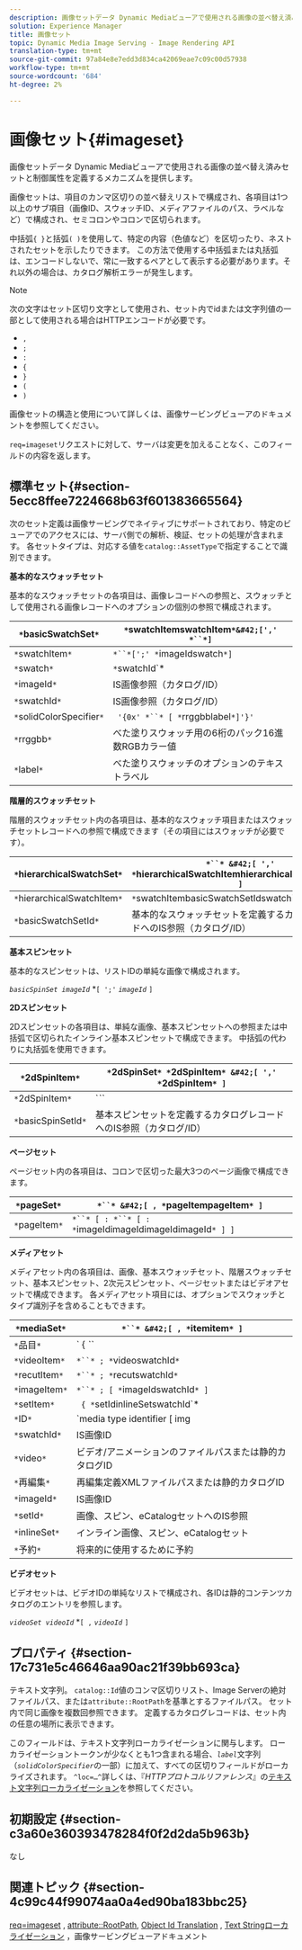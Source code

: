 ```yaml
---
description: 画像セットデータ Dynamic Mediaビューアで使用される画像の並べ替え済みセットと制御属性を定義するメカニズムを提供します。
solution: Experience Manager
title: 画像セット
topic: Dynamic Media Image Serving - Image Rendering API
translation-type: tm+mt
source-git-commit: 97a84e8e7edd3d834ca42069eae7c09c00d57938
workflow-type: tm+mt
source-wordcount: '684'
ht-degree: 2%

---
```



# 画像セット{#imageset}

画像セットデータ Dynamic Mediaビューアで使用される画像の並べ替え済みセットと制御属性を定義するメカニズムを提供します。

画像セットは、項目のカンマ区切りの並べ替えリストで構成され、各項目は1つ以上のサブ項目（画像ID、スウォッチID、メディアファイルのパス、ラベルなど）で構成され、セミコロンやコロンで区切られます。

中括弧`{ }`と括弧`( )`を使用して、特定の内容（色値など）を区切ったり、ネストされたセットを示したりできます。 この方法で使用する中括弧または丸括弧は、エンコードしないで、常に一致するペアとして表示する必要があります。それ以外の場合は、カタログ解析エラーが発生します。

>[!NOTE]
>
>次の文字はセット区切り文字として使用され、セット内でidまたは文字列値の一部として使用される場合はHTTPエンコードが必要です。
>
>* `,`
>* `;`
>* `:`
>* `{`
>* `}`
>* `(`
>* `)`



画像セットの構造と使用について詳しくは、画像サービングビューアのドキュメントを参照してください。

`req=imageset`リクエストに対して、サーバは変更を加えることなく、このフィールドの内容を返します。

## 標準セット{#section-5ecc8ffee7224668b63f601383665564}

次のセット定義は画像サービングでネイティブにサポートされており、特定のビューアでのアクセスには、サーバ側での解析、検証、セットの処理が含まれます。 各セットタイプは、対応する値を`catalog::AssetType`で指定することで識別できます。

**基本的なスウォッチセット**

基本的なスウォッチセットの各項目は、画像レコードへの参照と、スウォッチとして使用される画像レコードへのオプションの個別の参照で構成されます。

| `*`basicSwatchSet`*` | `*`swatchItemswatchItem`*&#42;[',' *``*]` |
|---|---|
| `*`swatchItem`*` | `*``*[';' *`imageIdswatch`*]` |
| `*`swatch`*` | `*`swatchId`*|solidColorSpecifier` |
| `*`imageId`*` | IS画像参照（カタログ/ID） |
| `*`swatchId`*` | IS画像参照（カタログ/ID） |
| `*`solidColorSpecifier`*` | ` '{0x' *``* [ *`rrggbblabel`*]'}'` |
| `*`rrggbb`*` | べた塗りスウォッチ用の6桁のパック16進数RGBカラー値 |
| `*`label`*` | べた塗りスウォッチのオプションのテキストラベル |

**階層的スウォッチセット**

階層的スウォッチセット内の各項目は、基本的なスウォッチ項目またはスウォッチセットレコードへの参照で構成できます（その項目にはスウォッチが必要です）。

| `*`hierarchicalSwatchSet`*` | `*``* &#42;[ ',' *`hierarchicalSwatchItemhierarchicalSwatchItem`* ]` |
|---|---|
| `*`hierarchicalSwatchItem`*` | `*`swatchItembasicSwatchSetIdswatch`* | { *``* ';' *``* }` |
| `*`basicSwatchSetId`*` | 基本的なスウォッチセットを定義するカタログレコードへのIS参照（カタログ/ID） |

**基本スピンセット**

基本的なスピンセットは、リストIDの単純な画像で構成されます。

*`basicSpinSet imageId`*  *`[ ';'`  *`imageId`* `]`

**2Dスピンセット**

2Dスピンセットの各項目は、単純な画像、基本スピンセットへの参照または中括弧で区切られたインライン基本スピンセットで構成できます。 中括弧の代わりに丸括弧を使用できます。

| `*`2dSpinItem`*` | `*`2dSpinSet`* *`2dSpinItem`* &#42;[ ',' *`2dSpinItem`* ]` |
|---|---|
| `*`2dSpinItem`*` | `*``* | { '{' *``* '}' } | *`imageIdbasicSpinSetbasicSpinSetId`*` |
| `*`basicSpinSetId`*` | 基本スピンセットを定義するカタログレコードへのIS参照（カタログ/ID） |

**ページセット**

ページセット内の各項目は、コロンで区切った最大3つのページ画像で構成できます。

| `*`pageSet`*` | `*``* &#42;[ , *`pageItempageItem`* ]` |
|---|---|
| `*`pageItem`*` | `*``* [ : *``* [ : *`imageIdimageIdimageIdimageId`* ] ]` |

**メディアセット**

メディアセット内の各項目は、画像、基本スウォッチセット、階層スウォッチセット、基本スピンセット、2次元スピンセット、ページセットまたはビデオアセットで構成できます。 各メディアセット項目には、オプションでスウォッチとタイプ識別子を含めることもできます。

| `*`mediaSet`*` | `*``* &#42;[ , *`itemitem`* ]` |
|---|---|
| `*`品目`*` | ` { *``* | *``* | *``*}} | *``* } [ ; [ *``* ] [ ; [ *`videoItemrecutItemimageItemsetItemIDreserved`* ] ] ]` |
| `*`videoItem`*` | `*``* ; *`videoswatchId`*` |
| `*`recutItem`*` | `*``* ; *`recutswatchId`*` |
| `*`imageItem`*` | `*``* ; [ *`imageIdswatchId`* ]` |
| `*`setItem`*` | ` { *`setIdinlineSetswatchId`* | { '{' *``* '}' } } ; *``*` |
| `*`ID`*` | `media type identifier [ img | basic | advanced_image | img | img_set | advanced_imageset | advanced_swatchset | spin | video ]` |
| `*`swatchId`*` | IS画像ID |
| `*`video`*` | ビデオ/アニメーションのファイルパスまたは静的カタログID |
| `*`再編集`*` | 再編集定義XMLファイルパスまたは静的カタログID |
| `*`imageId`*` | IS画像ID |
| `*`setId`*` | 画像、スピン、eCatalogセットへのIS参照 |
| `*`inlineSet`*` | インライン画像、スピン、eCatalogセット |
| `*`予約`*` | 将来的に使用するために予約 |

**ビデオセット**

ビデオセットは、ビデオIDの単純なリストで構成され、各IDは静的コンテンツカタログのエントリを参照します。

*`videoSet videoId`*  *`[ ,`  *`videoId`* `]`

## プロパティ {#section-17c731e5c46646aa90ac21f39bb693ca}

テキスト文字列。 `catalog::Id`値のコンマ区切りリスト、Image Serverの絶対ファイルパス、または`attribute::RootPath`を基準とするファイルパス。 セット内で同じ画像を複数回参照できます。 定義するカタログレコードは、セット内の任意の場所に表示できます。

このフィールドは、テキスト文字列ローカライゼーションに関与します。 ローカライゼーショントークンが少なくとも1つ含まれる場合、*`label`*&#x200B;文字列（*`solidColorSpecifier`*&#x200B;の一部）に加えて、すべての区切りフィールドがローカライズされます。 `^loc=…^`詳しくは、『*HTTPプロトコルリファレンス*』の[テキスト文字列ローカライゼーション](/help/aem-is-ir-api/is-api/http-ref/image-serving-api-ref/c-http-protocol-reference/c-syntax-and-features/r-text-string-localization.md)を参照してください。

## 初期設定 {#section-c3a60e360393478284f0f2d2da5b963b}

なし

## 関連トピック {#section-4c99c44f99074aa0a4ed90ba183bbc25}

[req=imageset](/help/aem-is-ir-api/is-api/http-ref/image-serving-api-ref/c-http-protocol-reference/c-command-reference/r-req/r-req.md) ,  [attribute::RootPath](/help/aem-is-ir-api/is-api/image-catalog/image-serving-api-ref/c-image-catalog-reference/c-attributes-reference/r-rootpath.md),  [Object Id Translation](/help/aem-is-ir-api/is-api/http-ref/image-serving-api-ref/c-http-protocol-reference/c-syntax-and-features/r-object-id-translation.md) ,  [Text Stringローカライゼーション](/help/aem-is-ir-api/is-api/http-ref/image-serving-api-ref/c-http-protocol-reference/c-syntax-and-features/r-text-string-localization.md) ，画像サービングビューアドキュメント
